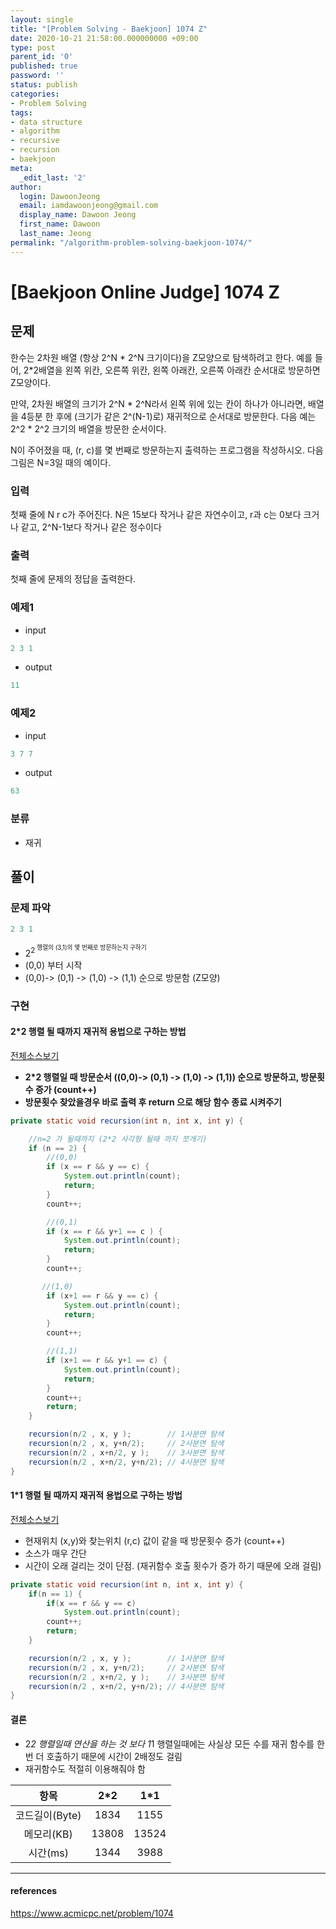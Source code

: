 ```yaml
---
layout: single
title: "[Problem Solving - Baekjoon] 1074 Z"
date: 2020-10-21 21:58:00.000000000 +09:00
type: post
parent_id: '0'
published: true
password: ''
status: publish
categories:
- Problem Solving
tags:
- data structure
- algorithm
- recursive
- recursion
- baekjoon
meta:
  _edit_last: '2'
author:
  login: DawoonJeong
  email: iamdawoonjeong@gmail.com
  display_name: Dawoon Jeong
  first_name: Dawoon
  last_name: Jeong
permalink: "/algorithm-problem-solving-baekjoon-1074/"
---
```

# [Baekjoon Online Judge] 1074 Z

## 문제
한수는 2차원 배열 (항상 2^N * 2^N 크기이다)을 Z모양으로 탐색하려고 한다. 예를 들어, 2*2배열을 왼쪽 위칸, 오른쪽 위칸, 왼쪽 아래칸, 오른쪽 아래칸 순서대로 방문하면 Z모양이다.


만약, 2차원 배열의 크기가 2^N * 2^N라서 왼쪽 위에 있는 칸이 하나가 아니라면, 배열을 4등분 한 후에 (크기가 같은 2^(N-1)로) 재귀적으로 순서대로 방문한다.
다음 예는 2^2 * 2^2 크기의 배열을 방문한 순서이다.

N이 주어졌을 때, (r, c)를 몇 번째로 방문하는지 출력하는 프로그램을 작성하시오.
다음 그림은 N=3일 때의 예이다.

### 입력
첫째 줄에 N r c가 주어진다. N은 15보다 작거나 같은 자연수이고, r과 c는 0보다 크거나 같고, 2^N-1보다 작거나 같은 정수이다

### 출력
첫째 줄에 문제의 정답을 출력한다.


### 예제1

- input
```java
2 3 1
```

- output
```java
11
```

### 예제2

- input
```java
3 7 7
```

- output
```java
63
```

### 분류
- 재귀

## 풀이

### 문제 파악
```java
2 3 1
```
- 2<sup>2<sup> 행렬의 (3,1)의 몇 번째로 방문하는지 구하기
- (0,0) 부터 시작
- (0,0)-> (0,1) -> (1,0) -> (1,1) 순으로 방문함 (Z모양)


### 구현

#### 2*2 행렬 될 때까지 재귀적 용법으로 구하는 방법

[전체소스보기](https://github.com/iamdawoonjeong/java-datastructure-algorithm/blob/master/java-algorithm-problem-solving/src/baekjoon/problem1074/Main.java)

- **2*2 행렬일 때 방문순서 ((0,0)-> (0,1) -> (1,0) -> (1,1)) 순으로 방문하고, 방문횟수 증가 (count++)**
- **방문횟수 찾았을경우 바로 출력 후 return 으로 해당 함수 종료 시켜주기**

```java
private static void recursion(int n, int x, int y) {

    //n=2 가 될때까지 (2*2 사각형 될때 까지 쪼개기)
    if (n == 2) {
        //(0,0)
        if (x == r && y == c) {
            System.out.println(count);
            return;
        }
        count++;

        //(0,1)
        if (x == r && y+1 == c ) {
            System.out.println(count);
            return;
        }
        count++;

       //(1,0)
        if (x+1 == r && y == c) {
            System.out.println(count);
            return;
        }
        count++;

        //(1,1)
        if (x+1 == r && y+1 == c) {
            System.out.println(count);
            return;
        }
        count++;
        return;
    }

    recursion(n/2 , x, y );        // 1사분면 탐색
    recursion(n/2 , x, y+n/2);     // 2사분면 탐색
    recursion(n/2 , x+n/2, y );    // 3사분면 탐색
    recursion(n/2 , x+n/2, y+n/2); // 4사분면 탐색
}
```

#### 1*1 행렬 될 때까지 재귀적 용법으로 구하는 방법

[전체소스보기](https://github.com/iamdawoonjeong/java-datastructure-algorithm/blob/master/java-algorithm-problem-solving/src/baekjoon/problem1074/Main2.java)

-  현재위치 (x,y)와 찾는위치 (r,c) 값이 같을 때 방문횟수 증가 (count++)
-  소스가 매우 간단
-  시간이 오래 걸리는 것이 단점. (재귀함수 호출 횟수가 증가 하기 때문에 오래 걸림)

```java
private static void recursion(int n, int x, int y) {
    if(n == 1) {
        if(x == r && y == c)
            System.out.println(count);
        count++;
        return;
    }

    recursion(n/2 , x, y );        // 1사분면 탐색
    recursion(n/2 , x, y+n/2);     // 2사분면 탐색
    recursion(n/2 , x+n/2, y );    // 3사분면 탐색
    recursion(n/2 , x+n/2, y+n/2); // 4사분면 탐색
}
```


#### 결론
- 2*2 행렬일때 연산을 하는 것 보다 1*1 행렬일때에는 사실상 모든 수를 재귀 함수를 한번 더 호출하기 때문에 시간이 2배정도 걸림
- 재귀함수도 적절히 이용해줘야 함

| 항목	   | 2*2 |  1*1 |
|:--------:|:--------:|:--------:|
|  코드길이(Byte) |  1834    |  1155 	|
|  메모리(KB) 	 |  13808 	|  13524	|
|  시간(ms) 	     |  1344	|  3988   	|


---

#### references
<https://www.acmicpc.net/problem/1074>
